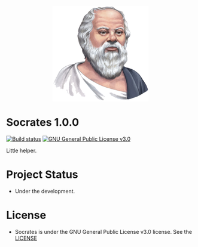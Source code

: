 <p align="center"><img width="256" height="256" src="https://github.com/kraugug/Socrates/blob/master/Socrates/Socrates/Resources/Socrates.png" align="center"/></p>

# Socrates 1.0.0

[![Build status](https://ci.appveyor.com/api/projects/status/c91pk7qq42tnk168/branch/master?svg=true)](https://ci.appveyor.com/project/kraugug/socrates/branch/master) [![GNU General Public License v3.0](https://img.shields.io/badge/license-GNU%20General%20Public%20License%20v3.0-blue.svg)](https://github.com/kraugug/Socrates/blob/master/LICENSE)

Little helper.

# Project Status

- Under the development.

# License

- Socrates is under the GNU General Public License v3.0 license. See the [LICENSE](https://github.com/kraugug/Socrates/blob/master/LICENSE)
